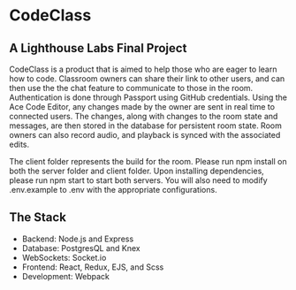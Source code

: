 # CodeClass
## A Lighthouse Labs Final Project

CodeClass is a product that is aimed to help those who are eager to learn how to code. Classroom owners can share their link to other users, and can then use the the chat feature to communicate to those in the room. Authentication is done through Passport using GitHub credentials. Using the Ace Code Editor, any changes made by the owner are sent in real time to connected users. The changes, along with changes to the room state and messages, are then stored in the database for persistent room state. Room owners can also record audio, and playback is synced with the associated edits.

The client folder represents the build for the room. Please run npm install on both the server folder and client folder. Upon installing dependencies, please run npm start to start both servers. You will also need to modify .env.example to .env with the appropriate configurations.

## The Stack

- Backend: Node.js and Express
- Database: PostgresQL and Knex
- WebSockets: Socket.io
- Frontend: React, Redux, EJS, and Scss
- Development: Webpack
